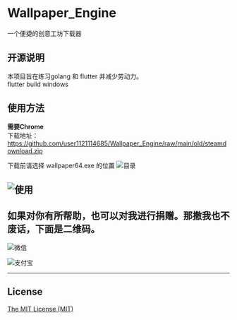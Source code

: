 # Wallpaper_Engine
一个便捷的创意工坊下载器
## 开源说明

本项目旨在练习golang 和 flutter 并减少劳动力。    
flutter build windows     




## 使用方法

**需要Chrome**    
下载地址：https://github.com/user1121114685/Wallpaper_Engine/raw/main/old/steamdownload.zip     

下载前请选择 wallpaper64.exe 的位置
![目录](https://github.com/user1121114685/Wallpaper_Engine/blob/main/QQ%E6%88%AA%E5%9B%BE20201212152332.png?raw=true)     


![使用](https://github.com/user1121114685/Wallpaper_Engine/blob/main/QQ%E6%88%AA%E5%9B%BE20201212152230.png?raw=true)    
---
## 如果对你有所帮助，也可以对我进行捐赠。那撒我也不废话，下面是二维码。
![微信](https://gitee.com/shaoxia1991/Blog/raw/master/me/%E5%BE%AE%E4%BF%A1%E6%94%B6%E6%AC%BE.png)  

![支付宝](https://gitee.com/shaoxia1991/Blog/raw/master/me/%E6%94%AF%E4%BB%98%E5%AE%9D%E6%94%B6%E6%AC%BE.jpg)  

---

## License

[The MIT License (MIT)](https://raw.githubusercontent.com/user1121114685/Wallpaper_Engine/master/LICENSE)
